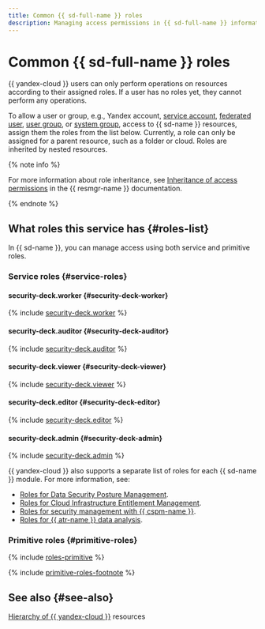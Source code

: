 ```yaml
---
title: Common {{ sd-full-name }} roles
description: Managing access permissions in {{ sd-full-name }} information security management service. To allow a user access to {{ sd-name }} resources, assign them the roles from the list below.
---
```


# Common {{ sd-full-name }} roles

{{ yandex-cloud }} users can only perform operations on resources according to their assigned roles. If a user has no roles yet, they cannot perform any operations.

To allow a user or group, e.g., Yandex account, [service account](../../iam/concepts/users/service-accounts.md), [federated user](../../iam/concepts/federations.md), [user group](../../organization/operations/manage-groups.md), or [system group](../../iam/concepts/access-control/system-group.md), access to {{ sd-name }} resources, assign them the roles from the list below. Currently, a role can only be assigned for a parent resource, such as a folder or cloud. Roles are inherited by nested resources.

{% note info %}

For more information about role inheritance, see [Inheritance of access permissions](../../resource-manager/concepts/resources-hierarchy.md#access-rights-inheritance) in the {{ resmgr-name }} documentation.

{% endnote %}

## What roles this service has {#roles-list}

In {{ sd-name }}, you can manage access using both service and primitive roles.

### Service roles {#service-roles}

#### security-deck.worker {#security-deck-worker}

{% include [security-deck.worker](../../_roles/security-deck/worker.md) %}

#### security-deck.auditor {#security-deck-auditor}

{% include [security-deck.auditor](../../_roles/security-deck/auditor.md) %}

#### security-deck.viewer {#security-deck-viewer}

{% include [security-deck.viewer](../../_roles/security-deck/viewer.md) %}

#### security-deck.editor {#security-deck-editor}

{% include [security-deck.editor](../../_roles/security-deck/editor.md) %}

#### security-deck.admin {#security-deck-admin}

{% include [security-deck.admin](../../_roles/security-deck/admin.md) %}

{{ yandex-cloud }} also supports a separate list of roles for each {{ sd-name }} module. For more information, see:

* [Roles for Data Security Posture Management](./dspm-roles.md).
* [Roles for Cloud Infrastructure Entitlement Management](./ciem-roles.md).
* [Roles for security management with {{ cspm-name }}](./cspm-roles.md).
* [Roles for {{ atr-name }} data analysis](./access-transparency-roles.md).

### Primitive roles {#primitive-roles}

{% include [roles-primitive](../../_includes/roles-primitive.md) %}

{% include [primitive-roles-footnote](../../_includes/primitive-roles-footnote.md) %}

## See also {#see-also}

[Hierarchy of {{ yandex-cloud }}](../../resource-manager/concepts/resources-hierarchy.md) resources